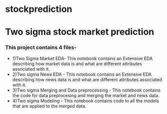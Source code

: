 # stockprediction
<h1>Two sigma stock market prediction</h1>
<h3>This project contains 4 files-</h3>
<ul>
  <li>
1)Two Sigma Market EDA- This notebook contains an Extensive EDA describing how market data is and what are different attributes associated with it.</li>
  <li>
2)Two sigma News EDA - This notebook contains an Extensive EDA describing how news data is and what are different attributes associated with it.
  </li>
  <li>
3)Two sigma Merging and Data preprocessing - This notebook contains the code for data preprocesing and merging the market and news data.
  </li>
  <li>
4)Two sigma Modeling - This notebook contains code to all the models that are applied to the merged data.
  </li>
  </ul>
